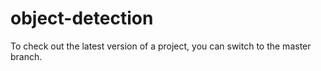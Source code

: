 # object-detection

To check out the latest version of a project, you can switch to the master branch.
